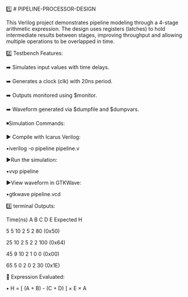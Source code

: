 1️⃣ # PIPELINE-PROCESSOR-DESIGN

This Verilog project demonstrates pipeline modeling through a 4-stage arithmetic expression. The design uses registers (latches) to hold intermediate results between stages, improving throughput and allowing multiple operations to be overlapped in time.

2️⃣ Testbench Features:

➡️ Simulates input values with time delays.

➡️ Generates a clock (clk) with 20ns period.

➡️ Outputs monitored using $monitor.

➡️ Waveform generated via $dumpfile and $dumpvars.

◾️Simulation Commands:

▶️ Compile with Icarus Verilog:

▪️iverilog -o pipeline pipeline.v

▶️Run the simulation:

▪️vvp pipeline

▶️View waveform in GTKWave:

▪️gtkwave pipeline.vcd

3️⃣ terminal Outputs:

Time(ns)            A	      B	      C	     D 	    E        Expected H

5                  	5	     10	      2    	 5	    2	       80 (0x50)

25	               10	     2	      5	     2	    2	       100 (0x64)

45	               9	     10	      2	     1	    0	       0 (0x00)

65	               5	     0	      2 	   0	    2	       30 (0x1E)

🔸️ Expression Evaluated:

▪️ H = [ (A + B) - (C + D) ] × E × A
